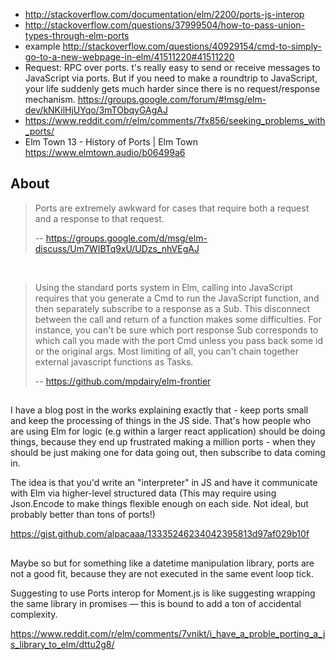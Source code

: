 - http://stackoverflow.com/documentation/elm/2200/ports-js-interop
- http://stackoverflow.com/questions/37999504/how-to-pass-union-types-through-elm-ports
- example http://stackoverflow.com/questions/40929154/cmd-to-simply-go-to-a-new-webpage-in-elm/41511220#41511220
- Request: RPC over ports. t's really easy to send or receive messages to JavaScript via ports. But if you need to make a roundtrip to JavaScript, your life suddenly gets much harder since there is no request/response mechanism. https://groups.google.com/forum/#!msg/elm-dev/kNKilHjUYqo/3mTObqyGAgAJ
- https://www.reddit.com/r/elm/comments/7fx856/seeking_problems_with_ports/
- Elm Town 13 - History of Ports | Elm Town https://www.elmtown.audio/b06499a6

## About

>Ports are extremely awkward for cases that require both a request and a response to that request.
>
>-- https://groups.google.com/d/msg/elm-discuss/Um7WIBTq9xU/UDzs_nhVEgAJ

<br>

>Using the standard ports system in Elm, calling into JavaScript requires that you generate a Cmd to run the JavaScript function, and then separately subscribe to a response as a Sub. This disconnect between the call and return of a function makes some difficulties. For instance, you can't be sure which port response Sub corresponds to which call you made with the port Cmd unless you pass back some id or the original args. Most limiting of all, you can't chain together external javascript functions as Tasks.
>
>-- https://github.com/mpdairy/elm-frontier

##

I have a blog post in the works explaining exactly that - keep ports small and keep the processing of things in the JS side. That's how people who are using Elm for logic (e.g within a larger react application) should be doing things, because they end up frustrated making a million ports - when they should be just making one for data going out, then subscribe to data coming in.

The idea is that you'd write an "interpreter" in JS and have it communicate with Elm via higher-level structured data (This may require using Json.Encode to make things flexible enough on each side. Not ideal, but probably better than tons of ports!)

https://gist.github.com/alpacaaa/13335246234042395813d97af029b10f

##

Maybe so but for something like a datetime manipulation library, ports are not a good fit, because they are not executed in the same event loop tick.

Suggesting to use Ports interop for Moment.js is like suggesting wrapping the same library in promises — this is bound to add a ton of accidental complexity.

https://www.reddit.com/r/elm/comments/7vnikt/i_have_a_proble_porting_a_js_library_to_elm/dttu2g8/
